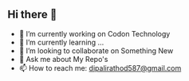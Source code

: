 ## Hi there 👋

- 🔭 I’m currently working on Codon Technology
- 🌱 I’m currently learning ...
- 👯 I’m looking to collaborate on Something New
- 💬 Ask me about My Repo's
- 📫 How to reach me: dipalirathod587@gmail.com

